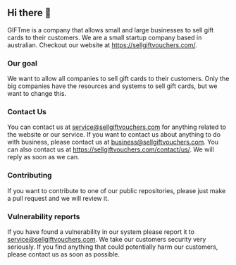 ## Hi there 👋

GIFTme is a company that allows small and large businesses to sell gift cards to their customers.
We are a small startup company based in australian. Checkout our website at https://sellgiftvouchers.com/.

### Our goal
We want to allow all companies to sell gift cards to their customers. Only the big companies have the resources and systems to sell gift cards, but we want to change this.

### Contact Us
You can contact us at service@sellgiftvouchers.com for anything related to the website or our service.
If you want to contact us about anything to do with business, please contact us at business@sellgiftvouchers.com.
You can also contact us at https://sellgiftvouchers.com/contact/us/.
We will reply as soon as we can.

### Contributing
If you want to contribute to one of our public repositories, please just make a pull request and we will review it.

### Vulnerability reports
If you have found a vulnerability in our system please report it to service@sellgiftvouchers.com. We take our customers security very seriously. 
If you find anything that could potentially harm our customers, please contact us as soon as possible.
